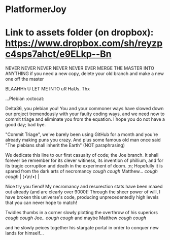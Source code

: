 PlatformerJoy
=============
Link to assets folder (on dropbox): https://www.dropbox.com/sh/reyzpc4sps7ahct/e9ELkp--Bn
=============
NEVER NEVER NEVER NEVER NEVER EVER MERGE THE MASTER INTO ANYTHING
if you need a new copy, delete your old branch and make a new one off the master 

BLAAHHh U LET ME INTO uR HaUs.  Thx

...Plebian :octocat: 

Delta36, you plebian you! You and your commoner ways have slowed down our project tremendously with your faulty coding ways, and we need now to commit triage and eliminate you from the equation. I hope you do not have a good day; bad bye.

"Commit Triage", we've barely been using GitHub for a month and you're already making puns you crazy.  And plus some famous old man once said "The plebians shall inherit the Earth" (NOT paraphrasing)

We dedicate this line to our first casualty of code; the Joe branch.  It shall forever be remember for its clever witiness, its invention of phillium, and for its tragic corruption and death in the experiment of doom. ;n;  Hopefully it is spared from the dark arts of necromancy *cough* *cough* Matthew... *cough* *cough* | (•\n/•) |

Nice try you fiend! My necromancy and resurection stats have been maxed out already (and are clearly over 9000)!  Through the sheer power of will, I have broken this universe's code, producing unprecedentedly high levels that you can never hope to match!

Twidles thumbs in a corner slowly plotting the overthrow of his superiors *cough* *cough* Joe.. *cough* *cough* 
      and maybe Matthew *cough* *cough*
     
and he slowly peices together his stargate portal in order to conquer new lands for himself...
